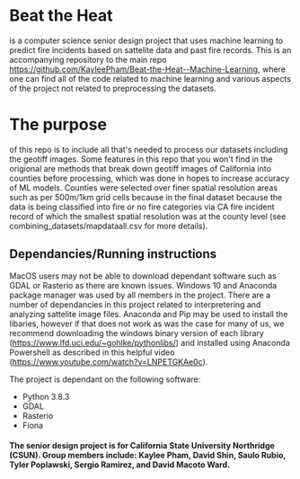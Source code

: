 # Beat the Heat
is a computer science senior design project that uses machine learning to predict fire incidents based on sattelite data and past fire records. This is an accompanying repository to the main repo https://github.com/KayleePham/Beat-the-Heat--Machine-Learning, where one can find all of the code related to machine learning and various aspects of the project not related to preprocessing the datasets. 

# The purpose
of this repo is to include all that's needed to process our datasets including the geotiff images. Some features in this repo that you won't find in the origional are methods that break down geotiff images of California into counties before processing, which was done in hopes to increase accuracy of ML models. Counties were selected over finer spatial resolution areas such as per 500m/1km grid cells because in the final dataset because the data is being classified into fire or no fire categories via CA fire incident record of which the smallest spatial resolution was at the county level (see combining_datasets/mapdataall.csv for more details).

## Dependancies/Running instructions
MacOS users may not be able to download dependant software such as GDAL or Rasterio as there are known issues. Windows 10 and Anaconda package manager was used by all members in the project. There are a number of dependancies in this project related to interpretering and analyzing sattelite image files. Anaconda and Pip may be used to install the libaries, however if that does not work as was the case for many of us, we recommend downloading the windows binary version of each library (https://www.lfd.uci.edu/~gohlke/pythonlibs/) and installed using Anaconda Powershell as described in this helpful video (https://www.youtube.com/watch?v=LNPETGKAe0c).

 The project is dependant on the following software: 
* Python 3.8.3
* GDAL
* Rasterio
* Fiona



#### The senior design project is for California State University Northridge (CSUN). Group members include: Kaylee Pham, David Shin, Saulo Rubio, Tyler Poplawski, Sergio Ramirez, and David Macoto Ward.

